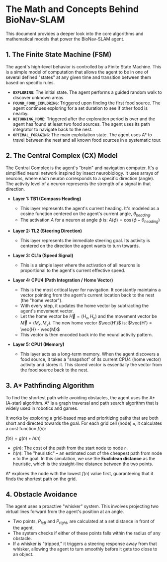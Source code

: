 # The Math and Concepts Behind BioNav-SLAM

This document provides a deeper look into the core algorithms and mathematical models that power the BioNav-SLAM agent.

## 1. The Finite State Machine (FSM)

The agent's high-level behavior is controlled by a Finite State Machine. This is a simple model of computation that allows the agent to be in one of several defined "states" at any given time and transition between them based on specific rules.

* **`EXPLORING`**: The initial state. The agent performs a guided random walk to discover unknown areas.
* **`FOUND_FOOD_EXPLORING`**: Triggered upon finding the first food source. The agent continues exploring for a set duration to see if other food is nearby.
* **`RETURNING_HOME`**: Triggered after the exploration period is over and the agent has found at least two food sources. The agent uses its path integrator to navigate back to the nest.
* **`OPTIMAL_FORAGING`**: The main exploitation state. The agent uses A\* to travel between the nest and all known food sources in a systematic tour.

## 2. The Central Complex (CX) Model

The Central Complex is the agent's "brain" and navigation computer. It's a simplified neural network inspired by insect neurobiology. It uses arrays of neurons, where each neuron corresponds to a specific direction (angle). The activity level of a neuron represents the strength of a signal in that direction.

* **Layer 1: TB1 (Compass Heading)**
    * This layer represents the agent's current heading. It's modeled as a cosine function centered on the agent's current angle, $\theta_{heading}$.
    * The activation $A$ for a neuron at angle $\phi$ is:
        $A(\phi) = \cos(\phi - \theta_{heading})$

* **Layer 2: TL2 (Steering Direction)**
    * This layer represents the immediate steering goal. Its activity is centered on the direction the agent wants to turn towards.

* **Layer 3: CL1a (Speed Signal)**
    * This is a simple layer where the activation of all neurons is proportional to the agent's current effective speed.

* **Layer 4: CPU4 (Path Integration / Home Vector)**
    * This is the most critical layer for navigation. It constantly maintains a vector pointing from the agent's current location back to the nest (the "home vector").
    * With every step, it updates the home vector by subtracting the agent's movement vector.
    * Let the home vector be $\vec{H} = (H_x, H_y)$ and the movement vector be $\vec{M} = (M_x, M_y)$. The new home vector $\vec{H'}$ is:
        $\vec{H'} = \vec{H} - \vec{M}$
    * This vector is then encoded back into the neural activity pattern.

* **Layer 5: CPU1 (Memory)**
    * This layer acts as a long-term memory. When the agent discovers a food source, it takes a "snapshot" of its current CPU4 (home vector) activity and stores it. This stored vector is essentially the vector from the food source back to the nest.

## 3. A\* Pathfinding Algorithm

To find the shortest path while avoiding obstacles, the agent uses the A\* (A-star) algorithm. A\* is a graph traversal and path search algorithm that is widely used in robotics and games.

It works by exploring a grid-based map and prioritizing paths that are both short and directed towards the goal. For each grid cell (node) `n`, it calculates a cost function $f(n)$:

$f(n) = g(n) + h(n)$

* $g(n)$: The cost of the path from the start node to node `n`.
* $h(n)$: The "heuristic" – an estimated cost of the cheapest path from node `n` to the goal. In this simulation, we use the **Euclidean distance** as the heuristic, which is the straight-line distance between the two points.

A\* explores the node with the lowest $f(n)$ value first, guaranteeing that it finds the shortest path on the grid.

## 4. Obstacle Avoidance

The agent uses a proactive "whisker" system. This involves projecting two virtual lines forward from the agent's position at an angle.

* Two points, $P_{left}$ and $P_{right}$, are calculated at a set distance in front of the agent.
* The system checks if either of these points falls within the radius of any obstacle.
* If a whisker is "tripped," it triggers a steering response away from that whisker, allowing the agent to turn smoothly before it gets too close to an object.
